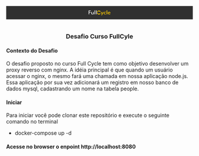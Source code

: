  <h3 align="center">
    <img align="center" alt="Logo FullCycle" src="https://raw.githubusercontent.com/RodrigoAntonioCruz/assets/main/fullcycle4.png" />
  <br><br>
  
  Desafio Curso FullCyle
</h3>

#### Contexto do Desafio

O desafio proposto no curso Full Cycle tem como objetivo desenvolver um proxy reverso com nginx. A idéia principal é que quando um usuário acessar o nginx, o mesmo fará uma chamada em nossa aplicação node.js. Essa aplicação por sua vez adicionará um registro em nosso banco de dados mysql, cadastrando um nome na tabela people.

#### Iniciar

Para iniciar você pode clonar este repositório e execute o seguinte comando no terminal

<ul> 
   <li> docker-compose up -d 
</ul> 

#### Acesse no browser o enpoint http://localhost:8080
